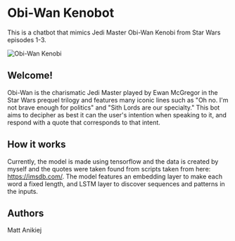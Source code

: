 # Obi-Wan Kenobot
This is a chatbot that mimics Jedi Master Obi-Wan Kenobi from Star Wars episodes 1-3.

![Obi-Wan Kenobi](https://www.tvinsider.com/wp-content/uploads/2021/12/BOBA_FETT_STAR_WARS_5-1014x570.jpg)

## Welcome!
Obi-Wan is the charismatic Jedi Master played by Ewan McGregor in the Star Wars prequel trilogy and features many iconic
lines such as "Oh no. I'm not brave enough for politics" and "Sith Lords are our specialty." This bot aims to decipher 
as best it can the user's intention when speaking to it, and respond with a quote that corresponds to that intent.

## How it works
Currently, the model is made using tensorflow and the data is created by myself and the quotes were taken found from 
scripts taken from here: https://imsdb.com/. The model features an embedding layer to make each word a fixed length, 
and LSTM layer to discover sequences and patterns in the inputs.

## Authors
Matt Anikiej